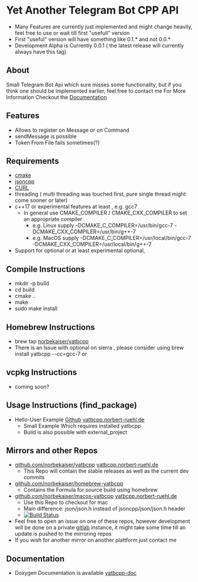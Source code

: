 # Yet Another Telegram Bot CPP API

* Many Features are currently just implemented and might change heavily, feel free to use or wait till first "usefull" version
* First "useful" version will have something like 0.1.* and not 0.0.*
* Development Alpha is Currently 0.0.1 ( the latest release will currently always have this tag)

## About 
Small Telegram Bot Api which sure misses some functionality, but if you think one should be implemented earlier, feel free to contact me
For More Information Checkout the [Documentation](https://yatbcpp.norbert-ruehl.de/doc)

## Features 
* Allows to register on Message or on Command
* sendMessage is possible
* Token From File fails sometimes(?)

## Requirements 
* [cmake](https://cmake.org/) 
* [jsoncpp](https://github.com/open-source-parsers/jsoncpp)
* [CURL](https://github.com/curl/curl)
* threading ( multi threading was touched first, pure single thread might come sooner or later)
* c++17 or experimental features at least , e.g. gcc7
    * In general use CMAKE_COMPILER / CMAKE_CXX_COMPILER to set an appropriate compiler
        * e.g. Linux supply -DCMAKE_C_COMPILER=/usr/bin/gcc-7 -DCMAKE_CXX_COMPILER=/usr/bin/g++-7
        * e.g. MacOS supply -DCMAKE_C_COMPILER=/usr/local/bin/gcc-7 -DCMAKE_CXX_COMPILER=/usr/local/bin/g++-7
* Support for optional or at least experimental optional,        

## Compile Instructions
* mkdir -p build
* cd build
* cmake ..
* make
* sudo make install

## Homebrew Instructions
* brew tap [norbekaiser/yatbcpp](https://github.com/norbekaiser/homebrew-yatbcpp)
* There is an Issue with optional on sierra , please consider using  brew install yatbcpp --cc=gcc-7 or 

## vcpkg Instructions
* coming soon?

## Usage Instructions (find_package)
* Hello-User Example [Github](https://norbekaiser/yatbcpp-hello-user) [yatbcpp.norbert-ruehl.de](https://yatbcpp.norbert-ruehl.de/src/?p=yatbcpp-example-hello-user;a=tree)
    * Small Example Which requires installed yatbcpp
    * Build is also possible with external_project


## Mirrors and other Repos
* [github.com/norbekaiser/yatbcpp](https://github.com/norbekaiser/yatbcpp.git) [yatbcpp.norbert-ruehl.de](https://yatbcpp.norbert-ruehl.de/src/?p=yatbcpp;a=tree)
    * This Repo will contain the stable releases as well as the current dev commits
* [github.com/norbekaiser/homebrew-yatbcpp](https://github.com/norbekaiser/homebrew-yatbcpp.git)
    * Contains the Formula for source build using homebrew
* [github.com/norbekaiser/macos-yatbcpp](https://github.com/norbekaiser/yatbcpp-macos) [yatbcpp.norbert-ruehl.de](https://yatbcpp.norbert-ruehl.de/src/?p=yatbcpp-macos;a=tree)
    * Use this Repo to checkout for mac
    * Main difference: json/json.h instead of jsoncpp/json/json.h header
    * [![Build Status](https://travis-ci.org/norbekaiser/yatbcpp-macos.svg?branch=master)](https://travis-ci.org/norbekaiser/yatbcpp-macos)
* Feel free to open an issue on one of these repos, however development will be done on a private [gitlab](https://gitlab.norbert-ruehl.de/yatbcpp/yatbcpp) instance, it might take some time till an update is pushed to the mirroring repos
* If you wish for another mirror on another plattform just contact me

## Documentation
* Doxygen Documentation is available [yatbcpp-doc](https://yatbcpp.norbert-ruehl.de/doc)
